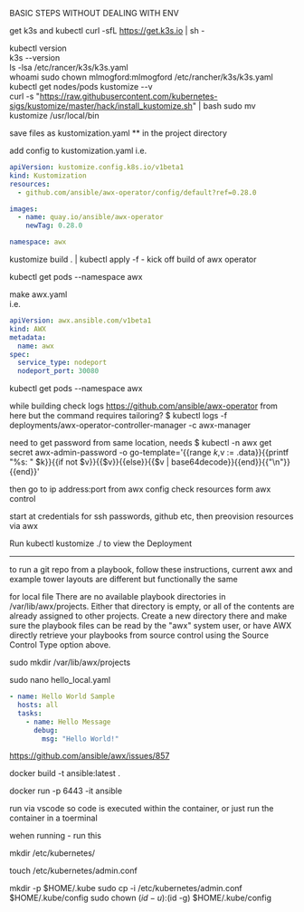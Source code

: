 BASIC STEPS WITHOUT DEALING WITH ENV


get k3s and kubectl
 curl -sfL https://get.k3s.io | sh -  

  kubectl version    
 k3s --version  
 ls -lsa /etc/rancer/k3s/k3s.yaml    
 whoami
 sudo chown mlmogford:mlmogford /etc/rancher/k3s/k3s.yaml 
 kubectl get nodes/pods
 kustomize --v        
curl -s "https://raw.githubusercontent.com/kubernetes-sigs/kustomize/master/hack/install_kustomize.sh"  | bash 
sudo mv kustomize /usr/local/bin 

save files as kustomization.yaml ** in the project directory

add config to kustomization.yaml
i.e.
```yaml
apiVersion: kustomize.config.k8s.io/v1beta1
kind: Kustomization
resources:
  - github.com/ansible/awx-operator/config/default?ref=0.28.0

images:
  - name: quay.io/ansible/awx-operator
    newTag: 0.28.0

namespace: awx
```

kustomize build . | kubectl apply -f -
kick off build of awx operator

kubectl get pods --namespace awx

make awx.yaml \
i.e.
```yaml
apiVersion: awx.ansible.com/v1beta1
kind: AWX
metadata:
  name: awx
spec:
  service_type: nodeport
  nodeport_port: 30080 
  ```

kubectl get pods --namespace awx

while building check logs
https://github.com/ansible/awx-operator
from here but the command requires tailoring?
$ kubectl logs -f deployments/awx-operator-controller-manager -c awx-manager


need to get password
from same location, needs 
$ kubectl -n awx get secret awx-admin-password -o  go-template='{{range $k,$v := .data}}{{printf "%s: " $k}}{{if not $v}}{{$v}}{{else}}{{$v | base64decode}}{{end}}{{"\n"}}{{end}}'


then go to ip address:port from awx config
check resources form awx control

start at credentials for ssh passwords, github etc, then preovision resources via awx

Run kubectl kustomize ./ to view the Deployment


---------------------

to run a git repo from a playbook, follow these instructions, current awx and example tower layouts are different but functionally the same

for local file
There are no available playbook directories in /var/lib/awx/projects. Either that directory is empty, or all of the contents are already assigned to other projects. Create a new directory there and make sure the playbook files can be read by the "awx" system user, or have AWX directly retrieve your playbooks from source control using the Source Control Type option above.


sudo mkdir /var/lib/awx/projects

sudo nano  hello_local.yaml

```yaml
- name: Hello World Sample
  hosts: all
  tasks:
    - name: Hello Message
      debug:
        msg: "Hello World!"
```
https://github.com/ansible/awx/issues/857




<!-- 
First you need to create your own docker network (mynet123)

docker network create --subnet=172.18.0.0/16 ansiblenet


then, simply run the image (I'll take ubuntu as example)

docker run --net ansiblenet --ip 172.18.0.22 -it ansible

DONOT DO ABOVE -->

docker build -t ansible:latest . 


docker run -p 6443 -it ansible     

run via vscode so code is executed within the container, or just run the container in a toerminal

wehen running - run this

mkdir /etc/kubernetes/  

touch /etc/kubernetes/admin.conf

  mkdir -p $HOME/.kube
  sudo cp -i /etc/kubernetes/admin.conf $HOME/.kube/config
  sudo chown $(id -u):$(id -g) $HOME/.kube/config



<!-- curl -sfL https://get.k3s.io | sh - -->


